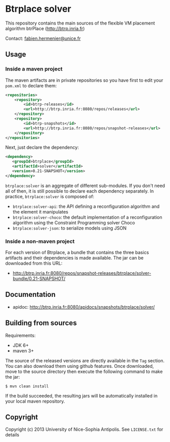 # Btrplace solver #

This repository contains the main sources of the flexible VM placement
algorithm btrPlace (http://btrp.inria.fr)

Contact: fabien.hermenier@unice.fr

## Usage ##

### Inside a maven project ###

The maven artifacts are in private repositories so you have first to edit your `pom.xml` to declare them:

```xml
<repositories>
    <repository>
        <id>btrp-releases</id>
        <url>http://btrp.inria.fr:8080/repos/releases</url>
    </repository>
    <repository>
        <id>btrp-snapshots</id>
        <url>http://btrp.inria.fr:8080/repos/snapshot-releases</url>
    </repository>
</repositories>
```

Next, just declare the dependency:

```xml
<dependency>
   <groupId>btrplace</groupId>
   <artifactId>solver</artifactId>
   <version>0.21-SNAPSHOT</version>
</dependency>
```

`btrplace:solver` is an aggregate of different sub-modules. If you don't need all of then, it is still possible
 to declare each dependency separately. In practice, `btrplace:solver` is composed of:

* `btrplace:solver-api`: the API defining a reconfiguration algorithm and the element it manipulates
* `btrplace:solver-choco`: the default implementation of a reconfiguration algorithm using the Constraint Programming
solver Choco
* `btrplace:solver-json`: to serialize models using JSON

### Inside a non-maven project ###

For each version of Btrplace, a bundle that contains the three basics artifacts and their dependencies is made available.
The jar can be downloaded from this URL:

* http://btrp.inria.fr:8080/repos/snapshot-releases/btrplace/solver-bundle/0.21-SNAPSHOT/



## Documentation ##

* apidoc: http://btrp.inria.fr:8080/apidocs/snapshots/btrplace/solver/

## Building from sources ##

Requirements:
* JDK 6+
* maven 3+

The source of the released versions are directly available in the `Tag` section.
You can also download them using github features.
Once downloaded, move to the source directory then execute the following command
to make the jar:

    $ mvn clean install

If the build succeeded, the resulting jars will be automatically installed in your local maven repository.


## Copyright ##
Copyright (c) 2013 University of Nice-Sophia Antipolis. See `LICENSE.txt` for details
